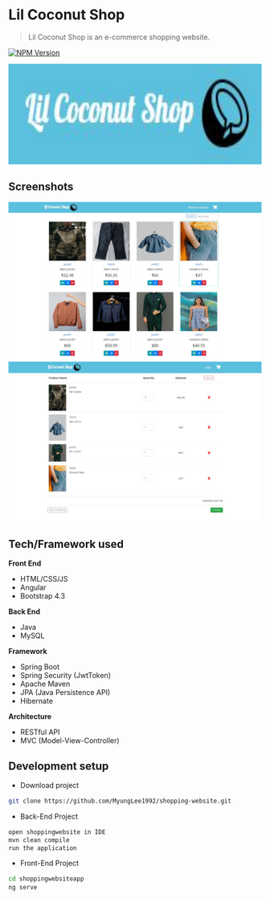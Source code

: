 # Lil Coconut Shop
> Lil Coconut Shop is an e-commerce shopping website.

[![NPM Version][npm-image]][npm-url]

<img src="images/lil-coconut-shop-logo.JPG" width="600" height="200" />

## Screenshots
<img src="images/home.JPG" />
<img src="images/cart.JPG" />

## Tech/Framework used
<b>Front End</b>
* HTML/CSS/JS
* Angular
* Bootstrap 4.3

<b>Back End</b>
* Java
* MySQL

<b>Framework</b>
* Spring Boot
* Spring Security (JwtToken)
* Apache Maven
* JPA (Java Persistence API)
* Hibernate

<b>Architecture</b>
* RESTful API
* MVC (Model-View-Controller)

## Development setup
* Download project
```sh
git clone https://github.com/MyungLee1992/shopping-website.git
```

* Back-End Project
```
open shoppingwebsite in IDE
mvn clean compile
run the application
```

* Front-End Project
```sh
cd shoppingwebsiteapp
ng serve
```

<!-- Markdown link & img dfn's -->
[npm-image]: https://img.shields.io/npm/v/npm?style=flat-square
[npm-url]: https://www.npmjs.com/package/npm/v/8.11.0
